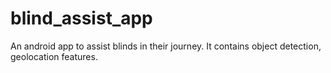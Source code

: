 # blind_assist_app
An android app to assist blinds in their journey. It contains object detection, geolocation features.
